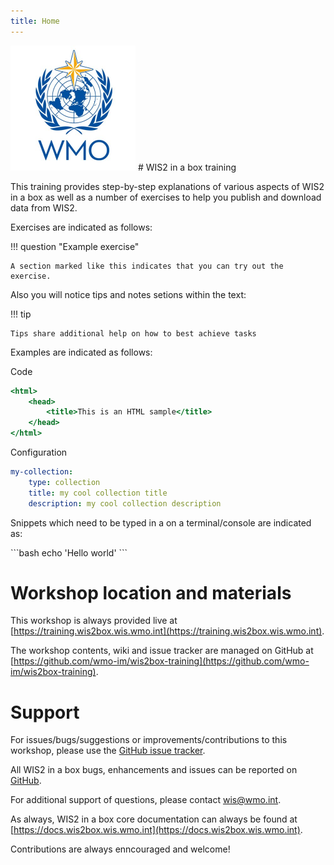 ```yaml
---
title: Home
---
```


<img alt="WMO logo" src="assets/img/wmo-logo.png" width="200">
# WIS2 in a box training


This training provides step-by-step explanations of various aspects of WIS2 in a box as well as a number of exercises
to help you publish and download data from WIS2.

Exercises are indicated as follows:

!!! question "Example exercise"

    A section marked like this indicates that you can try out the exercise.

Also you will notice tips and notes setions within the text:

!!! tip

    Tips share additional help on how to best achieve tasks

Examples are indicated as follows:

Code
``` {.html linenums="1"}
<html>
    <head>
        <title>This is an HTML sample</title>
    </head>
</html>
```

Configuration
``` {.yaml linenums="1"}
my-collection:
    type: collection
    title: my cool collection title
    description: my cool collection description
```

Snippets which need to be typed in a on a terminal/console are indicated as:

<div class="termy">
```bash
echo 'Hello world'
```
</div>

# Workshop location and materials

This workshop is always provided live at [https://training.wis2box.wis.wmo.int](https://training.wis2box.wis.wmo.int).

The workshop contents, wiki and issue tracker are managed on GitHub at [https://github.com/wmo-im/wis2box-training](https://github.com/wmo-im/wis2box-training).

# Support

For issues/bugs/suggestions or improvements/contributions to this workshop, please use the [GitHub issue tracker](https://github.com/wmo-im/wis2box-training/issues).

All WIS2 in a box bugs, enhancements and issues can be reported on [GitHub](https://github.com/wmo-im/wis2box/issues).

For additional support of questions, please contact wis@wmo.int.

As always, WIS2 in a box core documentation can always be found at [https://docs.wis2box.wis.wmo.int](https://docs.wis2box.wis.wmo.int).

Contributions are always enncouraged and welcome!
